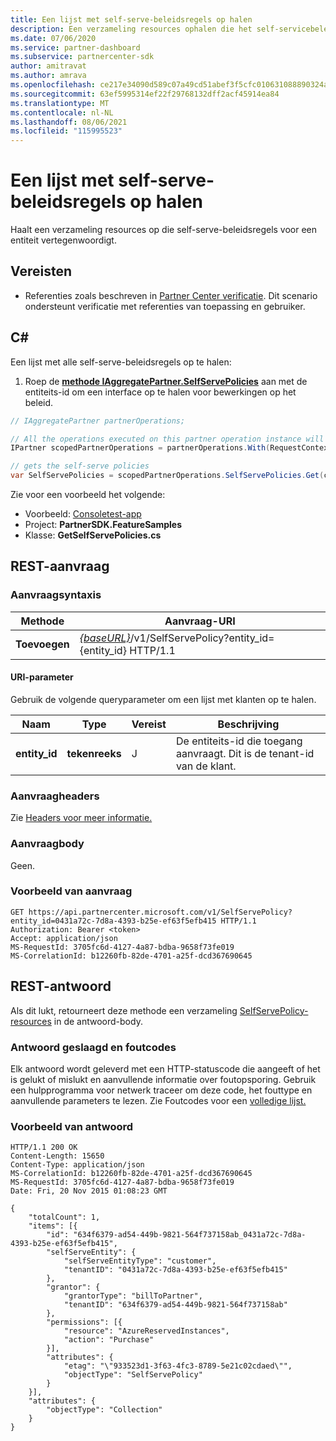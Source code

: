```yaml
---
title: Een lijst met self-serve-beleidsregels op halen
description: Een verzameling resources ophalen die het self-servicebeleid van een klant vertegenwoordigen.
ms.date: 07/06/2020
ms.service: partner-dashboard
ms.subservice: partnercenter-sdk
author: amitravat
ms.author: amrava
ms.openlocfilehash: ce217e34090d589c07a49cd51abef3f5cfc010631088890324a63bdef1480f65
ms.sourcegitcommit: 63ef5995314ef22f29768132dff2acf45914ea84
ms.translationtype: MT
ms.contentlocale: nl-NL
ms.lasthandoff: 08/06/2021
ms.locfileid: "115995523"
---
```

# <a name="get-a-list-of-self-serve-policies"></a>Een lijst met self-serve-beleidsregels op halen

Haalt een verzameling resources op die self-serve-beleidsregels voor een entiteit vertegenwoordigt.

## <a name="prerequisites"></a>Vereisten

- Referenties zoals beschreven in [Partner Center verificatie](partner-center-authentication.md). Dit scenario ondersteunt verificatie met referenties van toepassing en gebruiker.

## <a name="c"></a>C\#

Een lijst met alle self-serve-beleidsregels op te halen:

1. Roep de [**methode IAggregatePartner.SelfServePolicies**](/dotnet/api/microsoft.store.partnercenter.iselfservepoliciescollection) aan met de entiteits-id om een interface op te halen voor bewerkingen op het beleid.

``` csharp
// IAggregatePartner partnerOperations;

// All the operations executed on this partner operation instance will share the same correlation Id but will differ in request Id
IPartner scopedPartnerOperations = partnerOperations.With(RequestContextFactory.Instance.Create(Guid.NewGuid()));

// gets the self-serve policies
var SelfServePolicies = scopedPartnerOperations.SelfServePolicies.Get(customerIdAsEntity);
```

Zie voor een voorbeeld het volgende:

- Voorbeeld: [Consoletest-app](console-test-app.md)
- Project: **PartnerSDK.FeatureSamples**
- Klasse: **GetSelfServePolicies.cs**

## <a name="rest-request"></a>REST-aanvraag

### <a name="request-syntax"></a>Aanvraagsyntaxis

| Methode  | Aanvraag-URI                                                                   |
|---------|-------------------------------------------------------------------------------|
| **Toevoegen** | [*{baseURL}*](partner-center-rest-urls.md)/v1/SelfServePolicy?entity_id={entity_id} HTTP/1.1 |

#### <a name="uri-parameter"></a>URI-parameter

Gebruik de volgende queryparameter om een lijst met klanten op te halen.

| Naam          | Type       | Vereist | Beschrijving                                        |
|---------------|------------|----------|----------------------------------------------------|
| **entity_id** | **tekenreeks** | J        | De entiteits-id die toegang aanvraagt. Dit is de tenant-id van de klant. |

### <a name="request-headers"></a>Aanvraagheaders

Zie [Headers voor meer informatie.](headers.md)

### <a name="request-body"></a>Aanvraagbody

Geen.

### <a name="request-example"></a>Voorbeeld van aanvraag

```http
GET https://api.partnercenter.microsoft.com/v1/SelfServePolicy?entity_id=0431a72c-7d8a-4393-b25e-ef63f5efb415 HTTP/1.1
Authorization: Bearer <token>
Accept: application/json
MS-RequestId: 3705fc6d-4127-4a87-bdba-9658f73fe019
MS-CorrelationId: b12260fb-82de-4701-a25f-dcd367690645
```

## <a name="rest-response"></a>REST-antwoord

Als dit lukt, retourneert deze methode een verzameling [SelfServePolicy-resources](self-serve-policy-resources.md#selfservepolicy) in de antwoord-body.

### <a name="response-success-and-error-codes"></a>Antwoord geslaagd en foutcodes

Elk antwoord wordt geleverd met een HTTP-statuscode die aangeeft of het is gelukt of mislukt en aanvullende informatie over foutopsporing. Gebruik een hulpprogramma voor netwerk traceer om deze code, het fouttype en aanvullende parameters te lezen. Zie Foutcodes voor een [volledige lijst.](error-codes.md)

### <a name="response-example"></a>Voorbeeld van antwoord

```http
HTTP/1.1 200 OK
Content-Length: 15650
Content-Type: application/json
MS-CorrelationId: b12260fb-82de-4701-a25f-dcd367690645
MS-RequestId: 3705fc6d-4127-4a87-bdba-9658f73fe019
Date: Fri, 20 Nov 2015 01:08:23 GMT

{
    "totalCount": 1,
    "items": [{
        "id": "634f6379-ad54-449b-9821-564f737158ab_0431a72c-7d8a-4393-b25e-ef63f5efb415",
        "selfServeEntity": {
            "selfServeEntityType": "customer",
            "tenantID": "0431a72c-7d8a-4393-b25e-ef63f5efb415"
        },
        "grantor": {
            "grantorType": "billToPartner",
            "tenantID": "634f6379-ad54-449b-9821-564f737158ab"
        },
        "permissions": [{
            "resource": "AzureReservedInstances",
            "action": "Purchase"
        }],
        "attributes": {
            "etag": "\"933523d1-3f63-4fc3-8789-5e21c02cdaed\"",
            "objectType": "SelfServePolicy"
        }
    }],
    "attributes": {
        "objectType": "Collection"
    }
}
```
